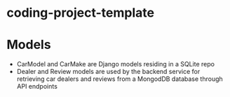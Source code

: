 # coding-project-template

# Models
- CarModel and CarMake are Django models residing in a SQLite repo
- Dealer and Review models are used by the backend service for retrieving car dealers and reviews from a MongodDB database through API endpoints
